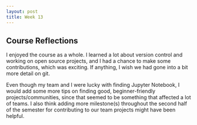 ```yaml
---
layout: post
title: Week 13
---
```


## Course Reflections

I enjoyed the course as a whole. I learned a lot about version control and working on open source projects, and I had a chance to make some contributions, which was exciting. If anything, I wish we had gone into a bit more detail on git.

Even though my team and I were lucky with finding Jupyter Notebook, I would add some more tips on finding good, beginner-friendly projects/communities, since that seemed to be something that affected a lot of teams. I also think adding more milestone(s) throughout the second half of the semester for contributing to our team projects might have been helpful.